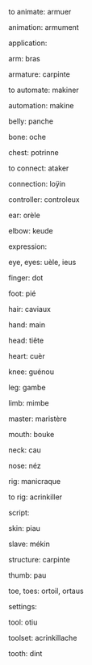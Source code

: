 to animate: armuer

animation: armument

application: 

arm: bras

armature: carpinte

to automate: makiner

automation: makine

belly: panche

bone: oche

chest: potrinne

to connect: ataker

connection: loÿin

controller: controleux

ear: orèle

elbow: keude

expression:

eye, eyes: uèle, ieus

finger: dot

foot: pié

hair: caviaux

hand: main

head: tiête

heart: cuèr

knee: guénou

leg: gambe

limb: mimbe

master: maristère

mouth: bouke

neck: cau

nose: néz

rig: manicraque

to rig: acrinkiller

script: 

skin: piau

slave: mékin

structure: carpinte

thumb: pau

toe, toes: ortoil, ortaus

settings: 

tool: otiu

toolset: acrinkillache

tooth: dint
